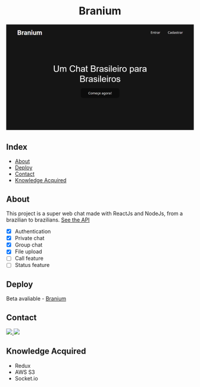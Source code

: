 <h1 align="center">Branium</h1>

<img src="https://github.com/jonasdevzero/MediaHub/blob/master/projects/branium/home.png" />

## Index
* [About](#about)
* [Deploy](#deploy)
* [Contact](#contact)
* [Knowledge Acquired](#knowledge-acquired)

## About

This project is a super web chat made with ReactJs and NodeJs, from a brazilian to brazilians. [See the API](https://github.com/jonasdevzero/BraniumAPI)

- [x] Authentication <br />
- [x] Private chat <br />
- [x] Group chat <br />
- [x] File upload <br />
- [ ] Call feature <br />
- [ ] Status feature <br />

## Deploy
Beta avaliable - [Branium](https://branium.vercel.app)

## Contact

<a target="_blank" href="https://www.linkedin.com/in/jonasdevzero">
 <img src="https://img.shields.io/badge/linkedin-%230077B5.svg?&style=for-the-badge&logo=linkedin&logoColor=white" />
</a>
<a target="_blank" href="mailto:jonasdevzero@gmail.com">
 <img src="https://img.shields.io/badge/gmail-D14836?&style=for-the-badge&logo=gmail&logoColor=white" />
</a>

## Knowledge Acquired
- Redux
- AWS S3
- Socket.io

